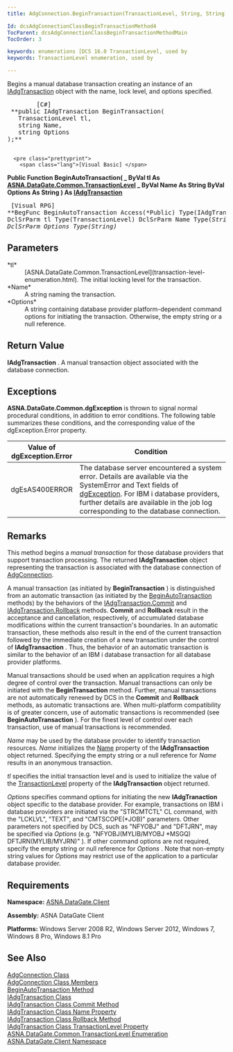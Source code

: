 ```yaml
---
title: AdgConnection.BeginTransaction(TransactionLevel, String, String)

Id: dcsAdgConnectionClassBeginTransactionMethod4
TocParent: dcsAdgConnectionClassBeginTransactionMethodMain
TocOrder: 3

keywords: enumerations [DCS 16.0 TransactionLevel, used by
keywords: TransactionLevel enumeration, used by

---
```


Begins a manual database transaction creating an instance of an [ IAdgTransaction](iadg-transaction-class.html) object with the name, lock level, and options specified.
<pre class="prettyprint">
        <span class="lang">[C#]</span>
 **public IAdgTransaction BeginTransaction(
   TransactionLevel tl,
   string Name,
   string Options
);** 
      </pre>
      <pre class="prettyprint">
        <span class="lang">[Visual Basic] </span>
 **Public Function BeginAutoTransaction( _
   ByVal tl As [ASNA.DataGate.Common.TransactionLevel](transaction-level-enumeration.html) _
   ByVal Name As String
   ByVal Options As String
) As [IAdgTransaction](iadg-transaction-class.html)** 
      </pre>
      <pre class="prettyprint">
        <span class="lang">[Visual RPG]</span>
 **BegFunc BeginAutoTransaction Access(*Public) Type(IAdgTransaction)
   DclSrParm tl Type(TransactionLevel)
   DclSrParm Name Type(*String)
   DclSrParm Options Type(*String)** 
      </pre>

## Parameters

<dl>
        <dt>
 *tl* 
        </dt>
        <dd>
[ASNA.DataGate.Common.TransactionLevel](transaction-level-enumeration.html).  
						The initial locking level for the transaction. </dd>
        <dt>
 *Name* 
        </dt>
        <dd>A string naming the transaction.</dd>
        <dt>
 *Options* 
        </dt>
        <dd>A string containing database provider platform-dependent command options for 
										initiating the transaction. Otherwise, the empty string or a null reference.
									</dd>
</dl>

## Return Value

**IAdgTransaction** . A manual transaction object associated with the database connection.
## Exceptions

**ASNA.DataGate.Common.dgException** is thrown to signal normal procedural conditions, in addition to error conditions. The following table summarizes these conditions, and the corresponding value of the dgException.Error property.


| Value of 							<br /> 							dgException.Error | Condition |
| ---- | ---- |
| dgEsAS400ERROR | The database server encountered a system error. Details are available via the SystemError and Text fields of [dgException](dgexception-class.html). For IBM i database providers, further details are available in the job log corresponding to the database connection. |



## Remarks

This method begins a *manual transaction* for those database providers that support transaction processing. The returned **IAdgTransaction** object representing the transaction is associated with the database connection of [AdgConnection](adg-connection-class.html).

A manual transaction (as initiated by **BeginTransaction** ) is distinguished from an automatic transaction (as initiated by the [ BeginAutoTransaction](adg-connection-class-begin-auto-transaction-method-main.html) methods) by the behaviors of the [ IAdgTransaction.Commit](iadg-transaction-class-commit-methods.html) and [ IAdgTransaction.Rollback](iadg-transaction-class-rollback-method.html) methods. **Commit** and **Rollback** result in the acceptance and cancellation, respectively, of accumulated database modifications within the current transaction's boundaries. In an automatic transaction, these methods also result in the end of the current transaction followed by the immediate creation of a new transaction under the control of **IAdgTransaction** . Thus, the behavior of an automatic transaction is similar to the behavior of an IBM i database transaction for all database provider platforms.

Manual transactions should be used when an application requires a high degree of control over the transaction. Manual transactions can only be initiated with the **BeginTransaction** method. Further, manual transactions are not automatically renewed by DCS in the **Commit** and **Rollback** methods, as automatic transactions are. When multi-platform compatibility is of greater concern, use of automatic transactions is recommended (see **BeginAutoTransaction** ). For the finest level of control over each transaction, use of manual transactions is recommended.

*Name* may be used by the database provider to identify transaction resources. *Name* initializes the [ Name](iadg-transaction-class-name-property.html) property of the **IAdgTransaction** object returned. Specifying the empty string or a null reference for *Name* results in an anonymous transaction.

*tl* specifies the initial transaction level and is used to initialize the value of the [ TransactionLevel](iadg-transaction-class-transaction-level-property.html) property of the **IAdgTransaction** object returned.

*Options* specifies command options for initiating the new **IAdgTranaction** object specific to the database provider. For example, transactions on IBM i database providers are initiated via the "STRCMTCTL" CL command, with the "LCKLVL", "TEXT", and "CMTSCOPE(*JOB)" parameters. Other parameters not specified by DCS, such as "NFYOBJ" and "DFTJRN", may be specified via *Options* (e.g. "NFYOBJ(MYLIB/MYOBJ *MSGQ) DFTJRN(MYLIB/MYJRN)" ). If other command options are not required, specify the empty string or null reference for *Options* . Note that non-empty string values for *Options* may restrict use of the application to a particular database provider.
## Requirements

<span> **Namespace:** [ASNA.DataGate.Client](datagate-client-namespace.html) </span> 

<span> **Assembly:** ASNA DataGate Client</span> 

<span> **Platforms:** Windows Server 2008 R2, Windows Server 2012, Windows 7, Windows 8 Pro, Windows 8.1 Pro</span> 
## See Also

[AdgConnection Class](adg-connection-class.html) <br /> [AdgConnection Class Members](adg-connection-members.html) <br /> [BeginAutoTransaction Method](adg-connection-class-begin-auto-transaction-method-main.html) <br /> [IAdgTransaction Class](iadg-transaction-class.html) <br /> [IAdgTransaction Class Commit Method](iadg-transaction-class-commit-methods.html) <br /> [IAdgTransaction Class Name Property](iadg-transaction-class-name-property.html) <br /> [IAdgTransaction Class Rollback Method](iadg-transaction-class-rollback-method.html) <br /> [IAdgTransaction Class TransactionLevel Property](iadg-transaction-class-transaction-level-property.html) <br /> [ASNA.DataGate.Common.TransactionLevel Enumeration](transaction-level-enumeration.html) <br /> [ASNA.DataGate.Client Namespace](datagate-client-namespace.html) 
